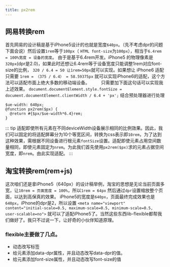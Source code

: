 ```yaml
---
title: px2rem
---
```

## 网易转换rem
首先网易的设计稿是基于iPhone5设计的也就是宽度`640px`。（先不考虑dpr的问题下面会说）然后设置`1rem`等于`100px`（ `HTML font-size`为`100px`），相当于`6.4rem = 100%宽度 = 设备的宽度`。
由于是基于6.4rem开发。iPhone5 的物理像素是`320px`(dpr是2.0)，如果此时还想让6.4rem等于设备宽度只能调整1rem对应font-size的比例， `320 / 6.4 = 50 让1rem=50px`就可以实现。如果想让 iPhone6 适配只需要 `1rem = （375 / 6.4） = 58.59375px` 就可以实现iPhone6的适配，这个方法可以适配市面上绝大多数的移动端设备。
   只需要加下面这句话可以实现我上述效果。
`document.documentElement.style.fontSize = document.documentElement.clientWidth / 6.4 + 'px';`
结合预处理器进行处理
```
$ue-width: 640px;
@function px2rem($px) {
  @return #{$px/$ue-width*6.4}rem;
}
```
::: tip
适配即使所有元素在不同deviceWidth设备展示相同的比例效果。因此，我们可以固定的将适配屏幕分为10个等宽区间，转换为css表示即`10rem`，为了达到这种效果，需根据不同设备进行根元素`fontSize`设置。适配即使元素占用空间数量相同，即使元素固定为`nrem`。为此我们首先使用`px2rem($px)`求的元素占据空间宽度，即`nrem`。由此实现适配。
:::
## 淘宝转换rem(rem+js)
这次咱们还是拿iPhone5（640px）的设计稿举例，淘宝的思想是无论当前页面多宽，让`10rem = 页面宽度 = 100%`，所以`1rem = 64px` 然后通过`dpr`设置缩放整个页面，以达到高保真的效果。
iPhone5的宽度是`640px`，页面最终完成效果也是`640px`，iPhone的dpr是2，所以设置  `<meta name="viewport" content="initial-scale=0.5, maximum-scale=0.5, minimum-scale=0.5, user-scalable=no">` 就可以了适配iPhone5了。当然这些东西lib-flexible都帮我们做好了。我只不过说一下，让好奇的小伙伴知道原理。
### flexible主要做了几点。
+ 动态改写<meta>标签
+ 给<html>元素添加data-dpr属性，并且动态改写data-dpr的值。
+ 给<html>元素添加font-size属性，并且动态改写font-size的值